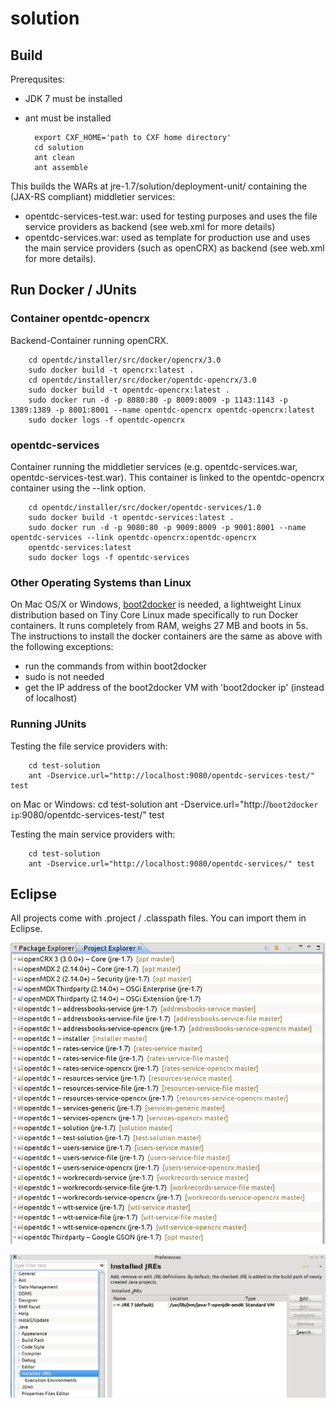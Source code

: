 # solution

## Build

Prerequsites:

* JDK 7 must be installed
* ant must be installed

		export CXF_HOME='path to CXF home directory'
		cd solution
		ant clean
		ant assemble


This builds the WARs at jre-1.7/solution/deployment-unit/ containing
the (JAX-RS compliant) middletier services:

* opentdc-services-test.war: used for testing purposes and uses the 
  file service providers as backend (see web.xml for more details)
* opentdc-services.war: used as template for production use and uses
  the main service providers (such as openCRX) as backend (see web.xml
  for more details).

## Run Docker / JUnits

### Container opentdc-opencrx

Backend-Container running openCRX.

		cd opentdc/installer/src/docker/opencrx/3.0
		sudo docker build -t opencrx:latest .
		cd opentdc/installer/src/docker/opentdc-opencrx/3.0
		sudo docker build -t opentdc-opencrx:latest .
		sudo docker run -d -p 8080:80 -p 8009:8009 -p 1143:1143 -p 1389:1389 -p 8001:8001 --name opentdc-opencrx opentdc-opencrx:latest
		sudo docker logs -f opentdc-opencrx

### opentdc-services

Container running the middletier services (e.g. opentdc-services.war, opentdc-services-test.war).
This container is linked to the opentdc-opencrx container using the --link option.

		cd opentdc/installer/src/docker/opentdc-services/1.0
		sudo docker build -t opentdc-services:latest .
		sudo docker run -d -p 9080:80 -p 9009:8009 -p 9001:8001 --name opentdc-services --link opentdc-opencrx:opentdc-opencrx
		opentdc-services:latest
		sudo docker logs -f opentdc-services

### Other Operating Systems than Linux
On Mac OS/X or Windows, [boot2docker](http://boot2docker.io) is needed, a lightweight Linux distribution based on Tiny Core Linux made specifically to run Docker containers. It runs completely from RAM, weighs 27 MB and boots in 5s.
The instructions to install the docker containers are the same as above with the following exceptions:
* run the commands from within boot2docker
* sudo is not needed
* get the IP address of the boot2docker VM with 'boot2docker ip' (instead of localhost)

### Running JUnits

Testing the file service providers with:

		cd test-solution
		ant -Dservice.url="http://localhost:9080/opentdc-services-test/" test
on Mac or Windows:
		cd test-solution
		ant -Dservice.url="http://`boot2docker ip`:9080/opentdc-services-test/" test

Testing the main service providers with:

		cd test-solution
		ant -Dservice.url="http://localhost:9080/opentdc-services/" test

## Eclipse

All projects come with .project / .classpath files. You can import them in
Eclipse.

![Eclipse Setup 1](./opentdc-eclipse-setup1.png)

![Eclipse Setup 2](./opentdc-eclipse-setup2.png)
